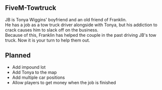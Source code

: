 ## FiveM-Towtruck

JB is Tonya Wiggins' boyfriend and an old friend of Franklin.   
He has a job as a tow truck driver alongside with Tonya, but his addiction to crack causes him to slack off on the business.   
Because of this, Franklin has helped the couple in the past driving JB's tow truck.
Now it is your turn to help them out.

## Planned

- Add impound lot
- Add Tonya to the map
- Add multiple car positions
- Allow players to get money when the job is finished
